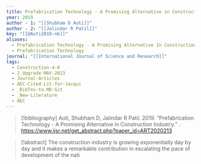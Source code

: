 ```yaml
---
title: Prefabrication Technology - A Promising Alternative in Construction Industry
year: 2019
author - 1: "[[Shubham D Auti]]"
author - 2: "[[Jalindar R Patil]]"
key: "[[@Auti2019-nb]]"
aliases:
  - Prefabrication Technology - A Promising Alternative In Construction Industry
  - Prefabrication Technology
journal: "[[International Journal of Science and Research]]"
tags:
  - Construction-4-0
  - 2_Upgrade-MAY-2023
  - Journal-Articles
  - AEC-Cited-Lit-for-Jacqui
  - _BibTex-to-MD-Git
  - _New-Literature
  - AEC
---
```


> [!bibliography]
> Auti, Shubham D, Jalindar R Patil. 2019. “Prefabrication Technology - A Promising Alternative in Construction Industry.” . https://www.ijsr.net/get_abstract.php?paper_id=ART2020213

> [!abstract]
> The construction industry is growing exponentially day by day and it makes a remarkable contribution in escalating the pace of development of the nati
